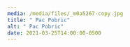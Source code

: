 ```yaml
---
media: /media/files/_m0a5267-copy.jpg
title: " Pac Pobric"
alt: " Pac Pobric"
date: 2021-03-25T14:00:00-0500
---
```

